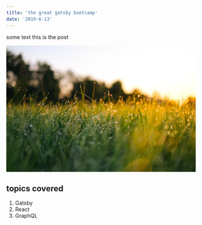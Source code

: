 ```yaml
---
title: 'the great gatsby bootcamp'
date: '2019-6-13'
---
```


some text this is the post

![Grass](./grass.png)

## topics covered

1. Gatsby
2. React
3. GraphQL